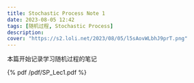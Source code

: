 ```yaml
---
title: Stochastic Process Note 1
date: 2023-08-05 12:42
tags: [随机过程, Stochastic Process]
description:
cover: "https://s2.loli.net/2023/08/05/l5sAovWLbhJ9prT.png"
---
```


本篇开始记录学习随机过程的笔记

{% pdf /pdf/SP_Lec1.pdf %}